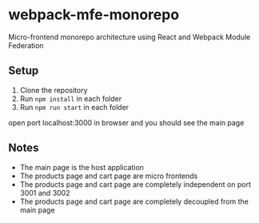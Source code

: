 # webpack-mfe-monorepo

Micro-frontend monorepo architecture using React and Webpack Module Federation

## Setup

1. Clone the repository
2. Run `npm install` in each folder
3. Run `npm run start` in each folder

open port localhost:3000 in browser and you should see the main page

## Notes

- The main page is the host application
- The products page and cart page are micro frontends
- The products page and cart page are completely independent on port 3001 and 3002
- The products page and cart page are completely decoupled from the main page
